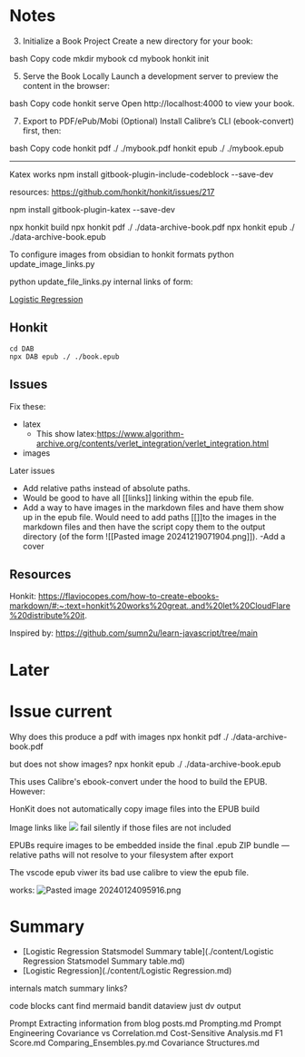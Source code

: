 # Notes

3. Initialize a Book Project
Create a new directory for your book:

bash
Copy code
mkdir mybook
cd mybook
honkit init

5. Serve the Book Locally
Launch a development server to preview the content in the browser:

bash
Copy code
honkit serve
Open http://localhost:4000 to view your book.


7. Export to PDF/ePub/Mobi (Optional)
Install Calibre’s CLI (ebook-convert) first, then:

bash
Copy code
honkit pdf ./ ./mybook.pdf
honkit epub ./ ./mybook.epub

------


Katex works
npm install gitbook-plugin-include-codeblock --save-dev


resources:
https://github.com/honkit/honkit/issues/217

npm install gitbook-plugin-katex --save-dev


npx honkit build
npx honkit pdf ./ ./data-archive-book.pdf
npx honkit epub ./ ./data-archive-book.epub

To configure images from obsidian to honkit formats
python update_image_links.py

python update_file_links.py
internal links of form:

[Logistic Regression](./Logistic%20Regression.html)


## Honkit

```
cd DAB
npx DAB epub ./ ./book.epub
```

## Issues

Fix these:
- latex 
  - This show latex:https://www.algorithm-archive.org/contents/verlet_integration/verlet_integration.html
- images

Later issues
- Add relative paths instead of absolute paths.
- Would be good to have all [[links]] linking within the epub file.
- Add a way to have images in the markdown files and have them show up in the epub file. Would need to add paths [[]]to the images in the markdown files and then have the script copy them to the output directory (of the form ![[Pasted image 20241219071904.png]]).
-Add a cover

## Resources

Honkit: https://flaviocopes.com/how-to-create-ebooks-markdown/#:~:text=honkit%20works%20great.,and%20let%20CloudFlare%20distribute%20it.

Inspired by:
https://github.com/sumn2u/learn-javascript/tree/main

# Later

# Issue current 

Why does
this produce a pdf with images
npx honkit pdf ./ ./data-archive-book.pdf

but does not show images?
npx honkit epub ./ ./data-archive-book.epub

This uses Calibre's ebook-convert under the hood to build the EPUB. However:

HonKit does not automatically copy image files into the EPUB build

Image links like ![](./images/foo.png) fail silently if those files are not included

EPUBs require images to be embedded inside the final .epub ZIP bundle — relative paths will not resolve to your filesystem after export


The vscode epub viwer its bad use calibre to view the epub file.

works: 
![Pasted image 20240124095916.png](images/Pasted%20image%2020240124095916.png)

# Summary

* [Logistic Regression Statsmodel Summary table](./content/Logistic Regression Statsmodel Summary table.md)
* [Logistic Regression](./content/Logistic Regression.md)

internals match summary links?

code blocks cant find
mermaid
bandit
dataview
just
dv
output


Prompt Extracting information from blog posts.md
Prompting.md
Prompt Engineering
Covariance vs Correlation.md
Cost-Sensitive Analysis.md
F1 Score.md
Comparing_Ensembles.py.md
Covariance Structures.md